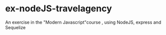 # ex-nodeJS-travelagency

An exercise in the "Modern Javascript"course , using NodeJS, express and Sequelize
